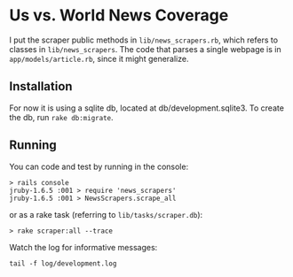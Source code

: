 Us vs. World News Coverage
==========================

I put the scraper public methods in `lib/news_scrapers.rb`, which refers to classes in `lib/news_scrapers`.  The code that parses a single webpage is in `app/models/article.rb`, since it might generalize.

Installation
------------
For now it is using a sqlite db, located at db/development.sqlite3.  To create the db, run `rake db:migrate`.

Running
-------

You can code and test by running in the console:

```
> rails console
jruby-1.6.5 :001 > require 'news_scrapers'
jruby-1.6.5 :001 > NewsScrapers.scrape_all
```

or as a rake task (referring to `lib/tasks/scraper.db`):

```
> rake scraper:all --trace
```

Watch the log for informative messages:
```
tail -f log/development.log 
```